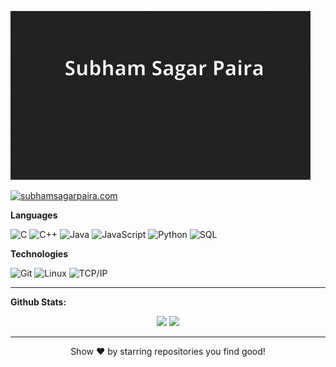 [![Header](https://github.com/subhamsagar524/subhamsagar524/blob/main/subham.gif)](https://www.google.com/search?q=subham+sagar+paira&oq=subham+sagar+paira&aqs=chrome..69i57j69i60l3.3071j0j1&sourceid=chrome&ie=UTF-8)

[![subhamsagarpaira.com](https://img.shields.io/badge/-SUBHAMSAGARPAIRA-000?style=for-the-badge&logo=react&logoColor=fff)](https://www.subhamsagarpaira.com/)

**Languages**

![C](https://img.shields.io/badge/-C-000?&logo=C)
![C++](https://img.shields.io/badge/-C++-000?&logo=c%2b%2b&logoColor=00599C)
![Java](https://img.shields.io/badge/-Java-000?&logo=Java&logoColor=007396)
![JavaScript](https://img.shields.io/badge/-JavaScript-000?&logo=JavaScript)
![Python](https://img.shields.io/badge/-Python-000?&logo=python)
![SQL](https://img.shields.io/badge/-SQL-000?&logo=MySQL)

**Technologies**

![Git](https://img.shields.io/badge/-Git-000?&logo=git)
![Linux](https://img.shields.io/badge/-Linux-000?&logo=linux)
![TCP/IP](https://img.shields.io/badge/-TCP/IP-000?&logo=Cisco)
<hr>

**Github Stats:**

<p align="center">
  <img src="https://github-readme-stats.vercel.app/api?username=subhamsagar524&show_icons=true&theme=dracula&line_height=32">
  <img src="https://github-readme-stats.vercel.app/api/top-langs/?username=subhamsagar524&count_private=true&theme=dracula">
</p>
<hr>

 <p align="center">
    Show ❤️ by starring repositories you find good!
 </p>
